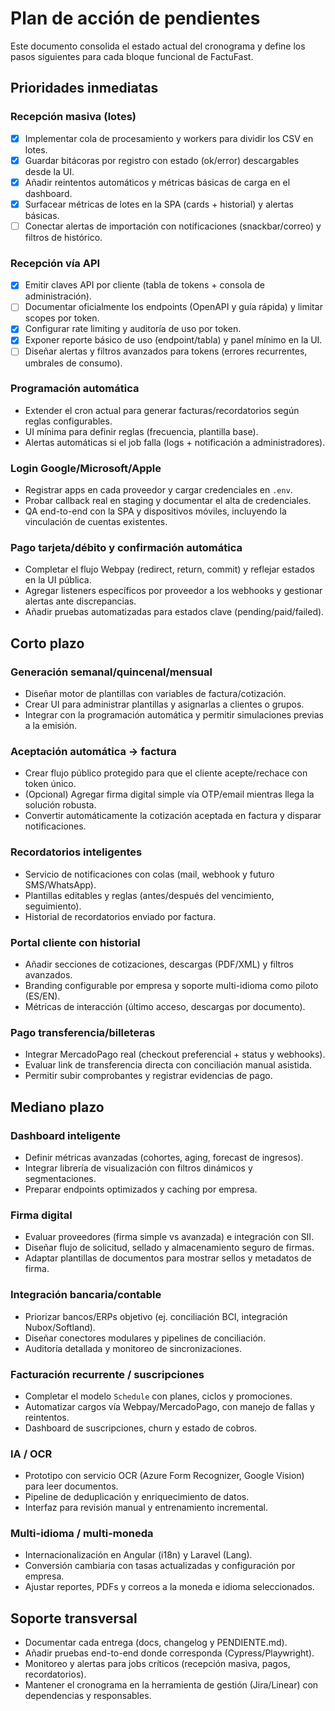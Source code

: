 # Plan de acción de pendientes

Este documento consolida el estado actual del cronograma y define los pasos siguientes para cada bloque funcional de FactuFast.

## Prioridades inmediatas

### Recepción masiva (lotes)
- [x] Implementar cola de procesamiento y workers para dividir los CSV en lotes.
- [x] Guardar bitácoras por registro con estado (ok/error) descargables desde la UI.
- [x] Añadir reintentos automáticos y métricas básicas de carga en el dashboard.
- [x] Surfacear métricas de lotes en la SPA (cards + historial) y alertas básicas.
- [ ] Conectar alertas de importación con notificaciones (snackbar/correo) y filtros de histórico.

### Recepción vía API
- [x] Emitir claves API por cliente (tabla de tokens + consola de administración).
- [ ] Documentar oficialmente los endpoints (OpenAPI y guía rápida) y limitar scopes por token.
- [x] Configurar rate limiting y auditoría de uso por token.
- [x] Exponer reporte básico de uso (endpoint/tabla) y panel mínimo en la UI.
- [ ] Diseñar alertas y filtros avanzados para tokens (errores recurrentes, umbrales de consumo).

### Programación automática
- Extender el cron actual para generar facturas/recordatorios según reglas configurables.
- UI mínima para definir reglas (frecuencia, plantilla base).
- Alertas automáticas si el job falla (logs + notificación a administradores).

### Login Google/Microsoft/Apple
- Registrar apps en cada proveedor y cargar credenciales en `.env`.
- Probar callback real en staging y documentar el alta de credenciales.
- QA end-to-end con la SPA y dispositivos móviles, incluyendo la vinculación de cuentas existentes.

### Pago tarjeta/débito y confirmación automática
- Completar el flujo Webpay (redirect, return, commit) y reflejar estados en la UI pública.
- Agregar listeners específicos por proveedor a los webhooks y gestionar alertas ante discrepancias.
- Añadir pruebas automatizadas para estados clave (pending/paid/failed).

## Corto plazo

### Generación semanal/quincenal/mensual
- Diseñar motor de plantillas con variables de factura/cotización.
- Crear UI para administrar plantillas y asignarlas a clientes o grupos.
- Integrar con la programación automática y permitir simulaciones previas a la emisión.

### Aceptación automática → factura
- Crear flujo público protegido para que el cliente acepte/rechace con token único.
- (Opcional) Agregar firma digital simple vía OTP/email mientras llega la solución robusta.
- Convertir automáticamente la cotización aceptada en factura y disparar notificaciones.

### Recordatorios inteligentes
- Servicio de notificaciones con colas (mail, webhook y futuro SMS/WhatsApp).
- Plantillas editables y reglas (antes/después del vencimiento, seguimiento).
- Historial de recordatorios enviado por factura.

### Portal cliente con historial
- Añadir secciones de cotizaciones, descargas (PDF/XML) y filtros avanzados.
- Branding configurable por empresa y soporte multi-idioma como piloto (ES/EN).
- Métricas de interacción (último acceso, descargas por documento).

### Pago transferencia/billeteras
- Integrar MercadoPago real (checkout preferencial + status y webhooks).
- Evaluar link de transferencia directa con conciliación manual asistida.
- Permitir subir comprobantes y registrar evidencias de pago.

## Mediano plazo

### Dashboard inteligente
- Definir métricas avanzadas (cohortes, aging, forecast de ingresos).
- Integrar librería de visualización con filtros dinámicos y segmentaciones.
- Preparar endpoints optimizados y caching por empresa.

### Firma digital
- Evaluar proveedores (firma simple vs avanzada) e integración con SII.
- Diseñar flujo de solicitud, sellado y almacenamiento seguro de firmas.
- Adaptar plantillas de documentos para mostrar sellos y metadatos de firma.

### Integración bancaria/contable
- Priorizar bancos/ERPs objetivo (ej. conciliación BCI, integración Nubox/Softland).
- Diseñar conectores modulares y pipelines de conciliación.
- Auditoría detallada y monitoreo de sincronizaciones.

### Facturación recurrente / suscripciones
- Completar el modelo `Schedule` con planes, ciclos y promociones.
- Automatizar cargos vía Webpay/MercadoPago, con manejo de fallas y reintentos.
- Dashboard de suscripciones, churn y estado de cobros.

### IA / OCR
- Prototipo con servicio OCR (Azure Form Recognizer, Google Vision) para leer documentos.
- Pipeline de deduplicación y enriquecimiento de datos.
- Interfaz para revisión manual y entrenamiento incremental.

### Multi-idioma / multi-moneda
- Internacionalización en Angular (i18n) y Laravel (Lang).
- Conversión cambiaria con tasas actualizadas y configuración por empresa.
- Ajustar reportes, PDFs y correos a la moneda e idioma seleccionados.

## Soporte transversal
- Documentar cada entrega (docs, changelog y PENDIENTE.md).
- Añadir pruebas end-to-end donde corresponda (Cypress/Playwright).
- Monitoreo y alertas para jobs críticos (recepción masiva, pagos, recordatorios).
- Mantener el cronograma en la herramienta de gestión (Jira/Linear) con dependencias y responsables.
